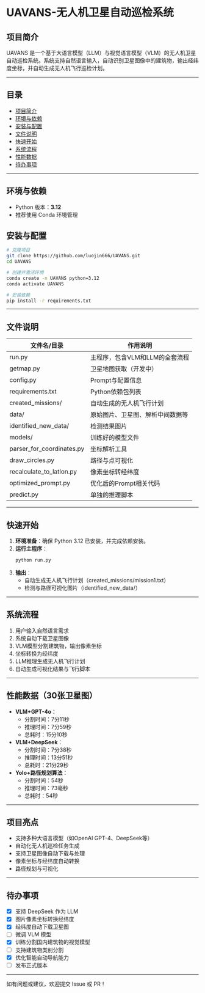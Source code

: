 # UAVANS-无人机卫星自动巡检系统

## 项目简介
UAVANS 是一个基于大语言模型（LLM）与视觉语言模型（VLM）的无人机卫星自动巡检系统。系统支持自然语言输入，自动识别卫星图像中的建筑物，输出经纬度坐标，并自动生成无人机飞行巡检计划。

---

## 目录
- [项目简介](#项目简介)
- [环境与依赖](#环境与依赖)
- [安装与配置](#安装与配置)
- [文件说明](#文件说明)
- [快速开始](#快速开始)
- [系统流程](#系统流程)
- [性能数据](#性能数据)
- [待办事项](#待办事项)

---

## 环境与依赖
- Python 版本：**3.12**
- 推荐使用 Conda 环境管理

## 安装与配置
```bash
# 克隆项目
git clone https://github.com/luojin666/UAVANS.git
cd UAVANS

# 创建并激活环境
conda create -n UAVANS python=3.12
conda activate UAVANS

# 安装依赖
pip install -r requirements.txt
```

---

## 文件说明
| 文件名/目录                | 作用说明                                   |
|---------------------------|--------------------------------------------|
| run.py                    | 主程序，包含VLM和LLM的全套流程             |
| getmap.py                 | 卫星地图获取（开发中）                      |
| config.py                 | Prompt与配置信息                           |
| requirements.txt          | Python依赖包列表                           |
| created_missions/         | 自动生成的无人机飞行计划                   |
| data/                     | 原始图片、卫星图、解析中间数据等           |
| identified_new_data/      | 检测结果图片                               |
| models/                   | 训练好的模型文件                           |
| parser_for_coordinates.py | 坐标解析工具                               |
| draw_circles.py           | 路径与点可视化                             |
| recalculate_to_latlon.py  | 像素坐标转经纬度                           |
| optimized_prompt.py       | 优化后的Prompt相关代码                     |
| predict.py                | 单独的推理脚本                             |

---

## 快速开始
1. **环境准备**：确保 Python 3.12 已安装，并完成依赖安装。
2. **运行主程序**：
   ```bash
   python run.py
   ```
3. **输出**：
   - 自动生成无人机飞行计划（created_missions/mission1.txt）
   - 检测与路径可视化图片（identified_new_data/）

---

## 系统流程
1. 用户输入自然语言需求
2. 系统自动下载卫星图像
3. VLM模型分割建筑物，输出像素坐标
4. 坐标转换为经纬度
5. LLM推理生成无人机飞行计划
6. 自动生成可视化结果与飞行脚本

---

## 性能数据（30张卫星图）
- **VLM+GPT-4o**：
  - 分割时间：7分11秒
  - 推理时间：7分59秒
  - 总耗时：15分10秒
- **VLM+DeepSeek**：
  - 分割时间：7分38秒
  - 推理时间：13分51秒
  - 总耗时：21分29秒
- **Yolo+路径规划算法**：
  - 分割时间：54秒
  - 推理时间：73毫秒
  - 总耗时：54秒
---

## 项目亮点
- 支持多种大语言模型（如OpenAI GPT-4、DeepSeek等）
- 自动化无人机巡检任务生成
- 支持卫星图像自动下载与处理
- 像素坐标与经纬度自动转换
- 路径规划与可视化

---

## 待办事项
- [x] 支持 DeepSeek 作为 LLM
- [x] 图片像素坐标转换经纬度
- [x] 经纬度自动下载卫星图
- [ ] 微调 VLM 模型
- [x] 训练分割国内建筑物的视觉模型
- [ ] 支持建筑物类别分割
- [x] 优化智能自动导航能力
- [ ] 发布正式版本

---

如有问题或建议，欢迎提交 Issue 或 PR！